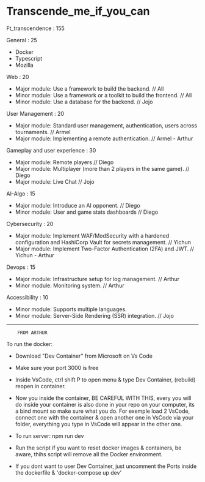 # Transcende_me_if_you_can
Ft_transcendence : 155

General : 25
- Docker
- Typescript
- Mozilla

Web : 20
- Major module: Use a framework to build the backend. // All
- Minor module: Use a framework or a toolkit to build the frontend. // All
- Minor module: Use a database for the backend. // Jojo

User Management : 20
- Major module: Standard user management, authentication, users across tournaments. // Armel
- Major module: Implementing a remote authentication. // Armel - Arthur

Gameplay and user experience : 30
- Major module: Remote players // Diego
- Major module: Multiplayer (more than 2 players in the same game). // Diego
- Major module: Live Chat // Jojo

AI-Algo : 15
- Major module: Introduce an AI opponent. // Diego
- Minor module: User and game stats dashboards // Diego

Cybersecurity : 20
- Major module: Implement WAF/ModSecurity with a hardened configuration and HashiCorp Vault for secrets management. // Yichun
- Major module: Implement Two-Factor Authentication (2FA) and JWT. // Yichun - Arthur

Devops : 15
- Major module: Infrastructure setup for log management. // Arthur
- Minor module: Monitoring system. // Arthur

Accessibility : 10
- Minor module: Supports multiple languages.
- Minor module: Server-Side Rendering (SSR) integration. // Jojo


*****************************

		FROM ARTHUR

To run the docker:

- Download "Dev Container" from Microsoft on Vs Code
- Make sure your port 3000 is free
- Inside VsCode, ctrl shift P to open menu & type Dev Container, (rebuild) reopen in container.

- Now you inside the container, BE CAREFUL WITH THIS, every you will do inside your container
	is also done in your repo on your computer, its a bind mount so make sure what you do.
	For exemple load 2 VsCode, connect one with the container & open another one in VsCode via
	your folder, everything you type in VsCode will appear in the other one.

- To run server: npm run dev

- Run the script if you want to reset docker images & containers, be aware, thihs script will remove
	all the Docker environment.

- If you dont want to user Dev Container, just uncomment the Ports inside the dockerfile & 'docker-compose up dev'